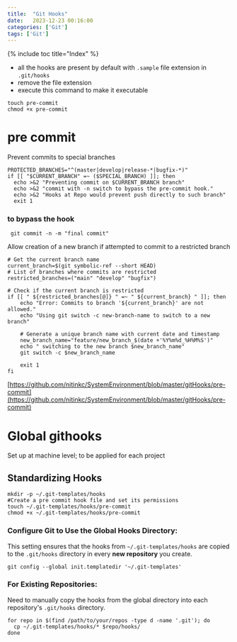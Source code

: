 ```yaml
---
title:  "Git Hooks"
date:   2023-12-23 00:16:00
categories: ['Git']
tags: ['Git']
---
```


{% include toc title="Index" %}

- all the hooks are present by default with `.sample` file extension in `.git/hooks`
- remove the file extension
- execute this command to make it executable
```shell
touch pre-commit
chmod +x pre-commit
```

# pre commit
Prevent commits to special branches

```shell
PROTECTED_BRANCHES="^(master|develop|release-*|bugfix-*)"
if [[ "$CURRENT_BRANCH" =~ ($SPECIAL_BRANCH) ]]; then
  echo >&2 "Preventing commit on $CURRENT_BRANCH branch"
  echo >&2 "commit with -n switch to bypass the pre-commit hook."
  echo >&2 "Hooks at Repo would prevent push directly to such branch"
  exit 1
```

### to bypass the hook
```shell
 git commit -n -m "final commit"
```

Allow creation of a new branch if attempted to commit to a restricted branch
```shell
# Get the current branch name
current_branch=$(git symbolic-ref --short HEAD)
# List of branches where commits are restricted
restricted_branches=("main" "develop" "bugfix")

# Check if the current branch is restricted
if [[ " ${restricted_branches[@]} " =~ " ${current_branch} " ]]; then
    echo "Error: Commits to branch '${current_branch}' are not allowed."
    echo "Using git switch -c new-branch-name to switch to a new branch"
    
    # Generate a unique branch name with current date and timestamp
    new_branch_name="feature/new_branch_$(date +'%Y%m%d_%H%M%S')"
    echo " switching to the new branch $new_branch_name" 
    git switch -c $new_branch_name
    
    exit 1
fi
```

[https://github.com/nitinkc/SystemEnvironment/blob/master/gitHooks/pre-commit](https://github.com/nitinkc/SystemEnvironment/blob/master/gitHooks/pre-commit)

# Global githooks
Set up at machine level; to be applied for each project

## Standardizing Hooks
```shell
mkdir -p ~/.git-templates/hooks
#Create a pre commit hook file and set its permissions
touch ~/.git-templates/hooks/pre-commit
chmod +x ~/.git-templates/hooks/pre-commit
```

### Configure Git to Use the Global Hooks Directory:
This setting ensures that the hooks from `~/.git-templates/hooks` are copied to
the `.git/hooks` directory in every **new repository** you create.

```shell
git config --global init.templatedir '~/.git-templates'
```

### For Existing Repositories:
Need to manually copy the hooks from the global directory into each repository's `.git/hooks` directory.

```shell
for repo in $(find /path/to/your/repos -type d -name '.git'); do
  cp ~/.git-templates/hooks/* $repo/hooks/
done
```